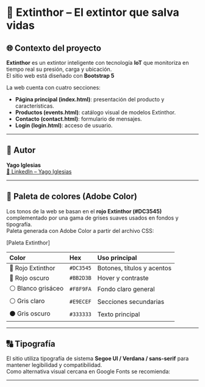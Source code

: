 # 🧯 Extinthor – El extintor que salva vidas

## 🌐 Contexto del proyecto
**Extinthor** es un extintor inteligente con tecnología **IoT** que monitoriza en tiempo real su presión, carga y ubicación.  
El sitio web está diseñado con **Bootstrap 5** 

La web cuenta con cuatro secciones:
- **Página principal (index.html)**: presentación del producto y características.  
- **Productos (events.html)**: catálogo visual de modelos Extinthor.  
- **Contacto (contact.html)**: formulario de mensajes.  
- **Login (login.html)**: acceso de usuario.

---

## 👤 Autor

**Yago Iglesias**  
[🔗 LinkedIn – Yago Iglesias](https://www.linkedin.com/in/yago-iglesias/)  

---

## 🎨 Paleta de colores (Adobe Color)

Los tonos de la web se basan en el **rojo Extinthor (#DC3545)** complementado por una gama de grises suaves usados en fondos y tipografía.  
Paleta generada con Adobe Color a partir del archivo CSS:

[Paleta Extinthor]

| Color | Hex | Uso principal |
|:------|:----|:---------------|
| 🔴 Rojo Extinthor | `#DC3545` | Botones, títulos y acentos |
| 🔴 Rojo oscuro | `#BB2D3B` | Hover y contraste |
| ⚪ Blanco grisáceo | `#F8F9FA` | Fondo claro general |
| ⚪ Gris claro | `#E9ECEF` | Secciones secundarias |
| ⚫ Gris oscuro | `#333333` | Texto principal |

---

## 🔠 Tipografía

El sitio utiliza tipografía de sistema **Segoe UI / Verdana / sans-serif** para mantener legibilidad y compatibilidad.  
Como alternativa visual cercana en Google Fonts se recomienda:

---
